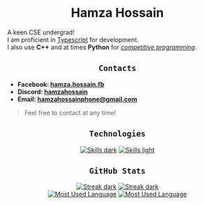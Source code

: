 <div align="center">

# Hamza Hossain

</div>

A keen CSE undergrad!\
I am proficient in [Typescript](https://www.typescriptlang.org/) for development.\
I also use __C++__ and at times __Python__ for [*competitive programming*](https://github.com/MdHamzaHossain/competitive-programming).

<div align="center">

## `Contacts`

</div>
<b>

- Facebook: [hamza.hossain.fb](https://www.facebook.com/hamza.hossain.fb/)
- Discord: [hamzahossain](https://discord.com/users/953557729413333002)
- Email: [hamzahossainphone@gmail.com](mailto:hamzahossainphone@gmail.com)

</b>

> Feel free to contact at any time!

<div align="center">

## `Technologies`

[![Skills dark](https://skillicons.dev/icons?i=arduino,cpp,docker,express,go,graphql,java,js,ts,kotlin,mysql,nodejs,py,svelte,vue#gh-dark-mode-only)](https://skillicons.dev/icons?i=arduino,cpp,docker,express,go,graphql,java,js,ts,kotlin,mysql,nodejs,py,svelte,vue#gh-dark-mode-only)
[![Skills light](https://skillicons.dev/icons?i=arduino,cpp,docker,express,go,graphql,java,js,ts,kotlin,mysql,nodejs,py,svelte,vue&theme=light#gh-light-mode-only)](https://skillicons.dev/icons?i=arduino,cpp,docker,express,go,graphql,java,js,ts,kotlin,mysql,nodejs,py,svelte,vue&theme=light#gh-light-mode-only)

## `GitHub Stats`

[![Streak dark](https://github-readme-streak-stats-salesp07.vercel.app/?user=MdHamzaHossain&theme=dracula&hide_border=false&include_all_commits=true&border_radius=23&fire=006CF0&ring=FFD700#gh-dark-mode-only)](https://github-readme-streak-stats-salesp07.vercel.app/?user=MdHamzaHossain&theme=dracula&hide_border=false&include_all_commits=true&border_radius=23&fire=006CF0&ring=FFD700#gh-dark-mode-only)
[![Streak dark](https://github-readme-streak-stats-salesp07.vercel.app/?user=MdHamzaHossain&theme=gruvbox_light&hide_border=false&include_all_commits=true&border_radius=23&fire=006CF0&ring=FFD700#gh-light-mode-only)](https://github-readme-streak-stats-salesp07.vercel.app/?user=MdHamzaHossain&theme=gruvbox_light&hide_border=false&include_all_commits=true&border_radius=23&fire=006CF0&ring=FFD700#gh-light-mode-only)\
[![Most Used Language](https://github-readme-stats.vercel.app/api/top-langs/?username=MdHamzaHossain&theme=dracula&show_icons=true&hide_border=false&layout=donut-vertical&border_radius=23&langs_count=50&exclude_repo=ATMEmulator#gh-dark-mode-only)](https://github-readme-stats.vercel.app/api/top-langs/?username=MdHamzaHossain&theme=dracula&show_icons=true&hide_border=false&layout=donut-vertical&border_radius=23&langs_count=50&exclude_repo=ATMEmulator#gh-dark-mode-only)
[![Most Used Language](https://github-readme-stats.vercel.app/api/top-langs/?username=MdHamzaHossain&theme=gruvbox_light&show_icons=true&hide_border=false&layout=donut-vertical&border_radius=23&langs_count=50&exclude_repo=ATMEmulator#gh-light-mode-only)](https://github-readme-stats.vercel.app/api/top-langs/?username=MdHamzaHossain&theme=gruvbox_light&show_icons=true&hide_border=false&layout=donut-vertical&border_radius=23&langs_count=50&exclude_repo=ATMEmulator#gh-light-mode-only)
</div>
<!---
MdHamzaHossain/MdHamzaHossain is a ✨ special ✨ repository because its `README.md` (this file) appears on your GitHub profile.
You can click the Preview link to take a look at your changes.
--->

